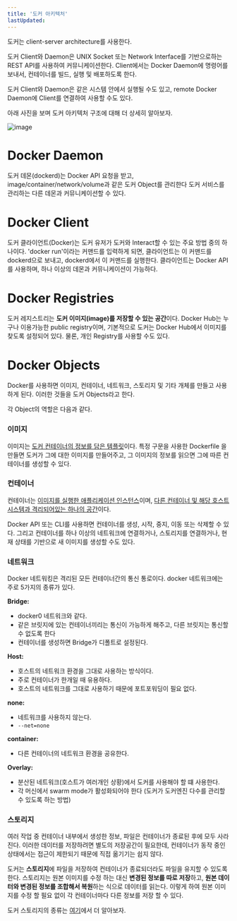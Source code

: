 ```yaml
---
title: '도커 아키텍처'
lastUpdated: 
---
```


도커는 client-server architecture를 사용한다.

도커 Client와 Daemon은 UNIX Socket 또는 Network Interface를 기반으로하는 REST API를 사용하여 커뮤니케이션한다. Client에서는 Docker Daemon에 명령어를 보내서, 컨테이너를 빌드, 실행 및 배포하도록 한다.

도커 Client와 Daemon은 같은 시스템 안에서 실행될 수도 있고, remote Docker Daemon에 Client를 연결하여 사용할 수도 있다.

아래 사진을 보며 도커 아키텍처 구조에 대해 더 상세히 알아보자.

![image](https://user-images.githubusercontent.com/81006587/201558603-b3b6f3ab-015f-4957-b32b-d4b82dd7f7bb.png)

# Docker Daemon
도커 데몬(dockerd)는 Docker API 요청을 받고, image/container/network/volume과 같은 도커 Object를 관리한다 도커 서비스를 관리하는 다른 데몬과 커뮤니케이션할 수 있다.

# Docker Client
도커 클라이언트(Docker)는 도커 유저가 도커와 Interact할 수 있는 주요 방법 중의 하나이다.
'docker run'이라는 커맨드를 입력하게 되면, 클라이언트는 이 커맨드를 dockerd으로 보내고, dockerd에서 이 커맨드를 실행한다. 
클라이언트는 Docker API를 사용하며, 하나 이상의 데몬과 커뮤니케이션이 가능하다.

# Docker Registries
도커 레지스트리는 **도커 이미지(image)를 저장할 수 있는 공간**이다.
Docker Hub는 누구나 이용가능한 public registry이며, 기본적으로 도커는 Docker Hub에서 이미지를 찾도록 설정되어 있다. 물론, 개인 Registry를 사용할 수도 있다.

# Docker Objects
Docker를 사용하면 이미지, 컨테이너, 네트워크, 스토리지 및 기타 개체를 만들고 사용하게 된다. 이러한 것들을 도커 Objects라고 한다.

각 Object의 역할은 다음과 같다.

### 이미지

이미지는 <u>도커 컨테이너의 정보를 담은 템플릿</u>이다. 특정 구문을 사용한 Dockerfile 을 만들면 도커가 그에 대한 이미지를 만들어주고, 그 이미지의 정보를 읽으면 그에 따른 컨테이너를 생성할 수 있다.

### 컨테이너

컨테이너는 <u>이미지를 실행한 애플리케이션 인스턴스</u>이며, <u>다른 컨테이너 및 해당 호스트 시스템과 격리되어있는 하나의 공간</u>이다.

Docker API 또는 CLI를 사용하면 컨테이너를 생성, 시작, 중지, 이동 또는 삭제할 수 있다. 그리고 컨테이너를 하나 이상의 네트워크에 연결하거나, 스토리지를 연결하거나, 현재 상태를 기반으로 새 이미지를 생성할 수도 있다.

### 네트워크

Docker 네트워킹은 격리된 모든 컨테이너간의 통신 통로이다. docker 네트워크에는 주로 5가지의 종류가 있다. <br/>

**Bridge:**
- docker0 네트워크와 같다.
- 같은 브릿지에 있는 컨테이너끼리는 통신이 가능하게 해주고, 다른 브릿지는 통신할 수 없도록 한다
- 컨테이너를 생성하면 Bridge가 디폴트로 설정된다.

**Host:**
- 호스트의 네트워크 환경을 그대로 사용하는 방식이다.
- 주로 컨테이너가 한개일 때 유용하다.
- 호스트의 네트워크를 그대로 사용하기 때문에 포트포워딩이 필요 없다.

**none:**
- 네트워크를 사용하지 않는다.
- `--net=none`

**container:**
- 다른 컨테이너의 네트워크 환경을 공유한다.

**Overlay:**
- 분산된 네트워크(호스트가 여러개인 상황)에서 도커를 사용해야 할 떄 사용한다.
- 각 머신에서 swarm mode가 활성화되어야 한다 (도커가 도커엔진 다수를 관리할 수 있도록 하는 방법)

### 스토리지

여러 작업 중 컨테이너 내부에서 생성한 정보, 파일은 컨테이너가 종료된 후에 모두 사라진다. 이러한 데이터를 저장하려면 별도의 저장공간이 필요한데, 컨테이너가 동작 중인 상태에서는 접근이 제한되기 때문에 직접 옮기기는 쉽지 않다.

도커는 **스토리지**에 파일을 저장하여 컨테이너가 종료되더라도 파일을 유지할 수 있도록 한다. 스토리지는 원본 이미지를 수정 하는 대신 **변경된 정보를 따로 저장**하고, **원본 데이터와 변경된 정보를 조합해서 복원**하는 식으로 데이터를 읽는다. 이렇게 하여 원본 이미지를 수정 할 필요 없이 각 컨테이너마다 다른 정보를 저장 할 수 있다.

도커 스토리지의 종류는 <a href="./도커 스토리지.md">여기</a>에서 더 알아보자.
